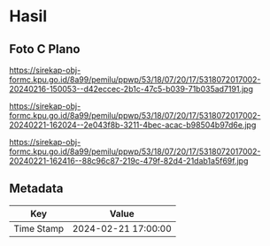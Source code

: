 # Hasil

## Foto C Plano

https://sirekap-obj-formc.kpu.go.id/8a99/pemilu/ppwp/53/18/07/20/17/5318072017002-20240216-150053--d42eccec-2b1c-47c5-b039-71b035ad7191.jpg

https://sirekap-obj-formc.kpu.go.id/8a99/pemilu/ppwp/53/18/07/20/17/5318072017002-20240221-162024--2e043f8b-3211-4bec-acac-b98504b97d6e.jpg

https://sirekap-obj-formc.kpu.go.id/8a99/pemilu/ppwp/53/18/07/20/17/5318072017002-20240221-162416--88c96c87-219c-479f-82d4-21dab1a5f69f.jpg


## Metadata

| Key        | Value               |
| ---------- | ------------------- |
| Time Stamp | 2024-02-21 17:00:00 |



